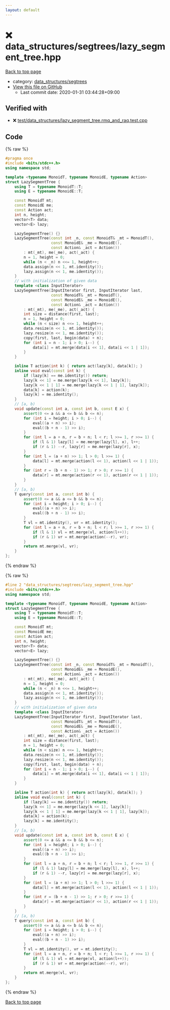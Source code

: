 ```yaml
---
layout: default
---
```


<!-- mathjax config similar to math.stackexchange -->
<script type="text/javascript" async
  src="https://cdnjs.cloudflare.com/ajax/libs/mathjax/2.7.5/MathJax.js?config=TeX-MML-AM_CHTML">
</script>
<script type="text/x-mathjax-config">
  MathJax.Hub.Config({
    TeX: { equationNumbers: { autoNumber: "AMS" }},
    tex2jax: {
      inlineMath: [ ['$','$'] ],
      processEscapes: true
    },
    "HTML-CSS": { matchFontHeight: false },
    displayAlign: "left",
    displayIndent: "2em"
  });
</script>

<script type="text/javascript" src="https://cdnjs.cloudflare.com/ajax/libs/jquery/3.4.1/jquery.min.js"></script>
<script src="https://cdn.jsdelivr.net/npm/jquery-balloon-js@1.1.2/jquery.balloon.min.js" integrity="sha256-ZEYs9VrgAeNuPvs15E39OsyOJaIkXEEt10fzxJ20+2I=" crossorigin="anonymous"></script>
<script type="text/javascript" src="../../../assets/js/copy-button.js"></script>
<link rel="stylesheet" href="../../../assets/css/copy-button.css" />


# :x: data_structures/segtrees/lazy_segment_tree.hpp

<a href="../../../index.html">Back to top page</a>

* category: <a href="../../../index.html#1afc80669d853c132c0b86f1ed055b1e">data_structures/segtrees</a>
* <a href="{{ site.github.repository_url }}/blob/master/data_structures/segtrees/lazy_segment_tree.hpp">View this file on GitHub</a>
    - Last commit date: 2020-01-31 03:44:28+09:00




## Verified with

* :x: <a href="../../../verify/test/data_structures/lazy_segment_tree.rmq_and_raq.test.cpp.html">test/data_structures/lazy_segment_tree.rmq_and_raq.test.cpp</a>


## Code

<a id="unbundled"></a>
{% raw %}
```cpp
#pragma once
#include <bits/stdc++.h>
using namespace std;

template <typename MonoidT, typename MonoidE, typename Action>
struct LazySegmentTree {
    using T = typename MonoidT::T;
    using E = typename MonoidE::T;

    const MonoidT mt;
    const MonoidE me;
    const Action act;
    int n, height;
    vector<T> data;
    vector<E> lazy;

    LazySegmentTree() {}
    LazySegmentTree(const int _n, const MonoidT& _mt = MonoidT(),
                    const MonoidE& _me = MonoidE(),
                    const Action& _act = Action())
        : mt(_mt), me(_me), act(_act) {
        n = 1, height = 0;
        while (n < _n) n <<= 1, height++;
        data.assign(n << 1, mt.identity());
        lazy.assign(n << 1, me.identity());
    }
    // with initialization of given data
    template <class InputIterator>
    LazySegmentTree(InputIterator first, InputIterator last,
                    const MonoidT& _mt = MonoidT(),
                    const MonoidE& _me = MonoidE(),
                    const Action& _act = Action())
        : mt(_mt), me(_me), act(_act) {
        int size = distance(first, last);
        n = 1, height = 0;
        while (n < size) n <<= 1, height++;
        data.resize(n << 1, mt.identity());
        lazy.resize(n << 1, me.identity());
        copy(first, last, begin(data) + n);
        for (int i = n - 1; i > 0; i--) {
            data[i] = mt.merge(data[i << 1], data[i << 1 | 1]);
        }
    }

    inline T action(int k) { return act(lazy[k], data[k]); }
    inline void eval(const int k) {
        if (lazy[k] == me.identity()) return;
        lazy[k << 1] = me.merge(lazy[k << 1], lazy[k]);
        lazy[k << 1 | 1] = me.merge(lazy[k << 1 | 1], lazy[k]);
        data[k] = action(k);
        lazy[k] = me.identity();
    }
    // [a, b)
    void update(const int a, const int b, const E x) {
        assert(0 <= a && a <= b && b <= n);
        for (int i = height; i > 0; i--) {
            eval((a + n) >> i);
            eval((b + n - 1) >> i);
        }
        for (int l = a + n, r = b + n; l < r; l >>= 1, r >>= 1) {
            if (l & 1) lazy[l] = me.merge(lazy[l], x), l++;
            if (r & 1) --r, lazy[r] = me.merge(lazy[r], x);
        }
        for (int l = (a + n) >> 1; l > 0; l >>= 1) {
            data[l] = mt.merge(action(l << 1), action(l << 1 | 1));
        }
        for (int r = (b + n - 1) >> 1; r > 0; r >>= 1) {
            data[r] = mt.merge(action(r << 1), action(r << 1 | 1));
        }
    }
    // [a, b)
    T query(const int a, const int b) {
        assert(0 <= a && a <= b && b <= n);
        for (int i = height; i > 0; i--) {
            eval((a + n) >> i);
            eval((b + n - 1) >> i);
        }
        T vl = mt.identity(), vr = mt.identity();
        for (int l = a + n, r = b + n; l < r; l >>= 1, r >>= 1) {
            if (l & 1) vl = mt.merge(vl, action(l++));
            if (r & 1) vr = mt.merge(action(--r), vr);
        }
        return mt.merge(vl, vr);
    }
};
```
{% endraw %}

<a id="bundled"></a>
{% raw %}
```cpp
#line 2 "data_structures/segtrees/lazy_segment_tree.hpp"
#include <bits/stdc++.h>
using namespace std;

template <typename MonoidT, typename MonoidE, typename Action>
struct LazySegmentTree {
    using T = typename MonoidT::T;
    using E = typename MonoidE::T;

    const MonoidT mt;
    const MonoidE me;
    const Action act;
    int n, height;
    vector<T> data;
    vector<E> lazy;

    LazySegmentTree() {}
    LazySegmentTree(const int _n, const MonoidT& _mt = MonoidT(),
                    const MonoidE& _me = MonoidE(),
                    const Action& _act = Action())
        : mt(_mt), me(_me), act(_act) {
        n = 1, height = 0;
        while (n < _n) n <<= 1, height++;
        data.assign(n << 1, mt.identity());
        lazy.assign(n << 1, me.identity());
    }
    // with initialization of given data
    template <class InputIterator>
    LazySegmentTree(InputIterator first, InputIterator last,
                    const MonoidT& _mt = MonoidT(),
                    const MonoidE& _me = MonoidE(),
                    const Action& _act = Action())
        : mt(_mt), me(_me), act(_act) {
        int size = distance(first, last);
        n = 1, height = 0;
        while (n < size) n <<= 1, height++;
        data.resize(n << 1, mt.identity());
        lazy.resize(n << 1, me.identity());
        copy(first, last, begin(data) + n);
        for (int i = n - 1; i > 0; i--) {
            data[i] = mt.merge(data[i << 1], data[i << 1 | 1]);
        }
    }

    inline T action(int k) { return act(lazy[k], data[k]); }
    inline void eval(const int k) {
        if (lazy[k] == me.identity()) return;
        lazy[k << 1] = me.merge(lazy[k << 1], lazy[k]);
        lazy[k << 1 | 1] = me.merge(lazy[k << 1 | 1], lazy[k]);
        data[k] = action(k);
        lazy[k] = me.identity();
    }
    // [a, b)
    void update(const int a, const int b, const E x) {
        assert(0 <= a && a <= b && b <= n);
        for (int i = height; i > 0; i--) {
            eval((a + n) >> i);
            eval((b + n - 1) >> i);
        }
        for (int l = a + n, r = b + n; l < r; l >>= 1, r >>= 1) {
            if (l & 1) lazy[l] = me.merge(lazy[l], x), l++;
            if (r & 1) --r, lazy[r] = me.merge(lazy[r], x);
        }
        for (int l = (a + n) >> 1; l > 0; l >>= 1) {
            data[l] = mt.merge(action(l << 1), action(l << 1 | 1));
        }
        for (int r = (b + n - 1) >> 1; r > 0; r >>= 1) {
            data[r] = mt.merge(action(r << 1), action(r << 1 | 1));
        }
    }
    // [a, b)
    T query(const int a, const int b) {
        assert(0 <= a && a <= b && b <= n);
        for (int i = height; i > 0; i--) {
            eval((a + n) >> i);
            eval((b + n - 1) >> i);
        }
        T vl = mt.identity(), vr = mt.identity();
        for (int l = a + n, r = b + n; l < r; l >>= 1, r >>= 1) {
            if (l & 1) vl = mt.merge(vl, action(l++));
            if (r & 1) vr = mt.merge(action(--r), vr);
        }
        return mt.merge(vl, vr);
    }
};

```
{% endraw %}

<a href="../../../index.html">Back to top page</a>

